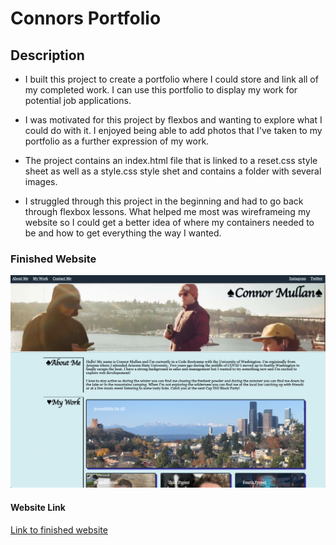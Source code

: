 # Connors Portfolio 

## Description

- I built this project to create a portfolio where I could store and link all of my completed work. I can use this portfolio to display my work for potential job applications. 

- I was motivated for this project by flexbos and wanting to explore what I could do with it. I enjoyed being able to add photos that I've taken to my portfolio as a further expression of my work. 

- The project contains an index.html file that is linked to a reset.css style sheet as well as a style.css style shet and contains a folder with several images. 

- I struggled through this project in the beginning and had to go back through flexbox lessons. What helped me most was wireframeing my website so I could get a better idea of where my containers needed to be and how to get everything the way I wanted. 

### Finished Website

![Finished Website](/assets/images/connors-portfolio.png)

#### Website Link
[Link to finished website](https://cmullan602.github.io/connors-portfolio/)